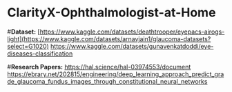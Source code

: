 # ClarityX-Ophthalmologist-at-Home
#**Dataset:**
[https://www.kaggle.com/datasets/deathtrooper/eyepacs-airogs-light](https://www.kaggle.com/datasets/arnavjain1/glaucoma-datasets?select=G1020)
https://www.kaggle.com/datasets/gunavenkatdoddi/eye-diseases-classification

#**Research Papers:**
https://hal.science/hal-03974553/document
https://ebrary.net/202815/engineering/deep_learning_approach_predict_grade_glaucoma_fundus_images_through_constitutional_neural_networks


